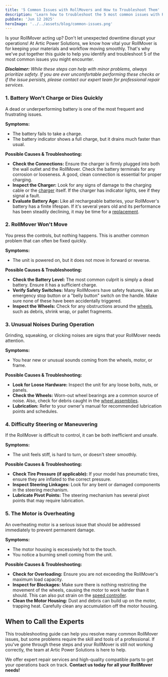 ```yaml
---
title: '5 Common Issues with RollMovers and How to Troubleshoot Them'
description: 'Learn how to troubleshoot the 5 most common issues with RollMovers. This guide from Artic Power Solutions helps you diagnose and solve problems quickly.'
pubDate: 'Jun 12 2025'
heroImage: '../../assets/blog/common-issues.png'
---
```


Is your RollMover acting up? Don't let unexpected downtime disrupt your operations! At Artic Power Solutions, we know how vital your RollMover is for keeping your materials and workflow moving smoothly. That's why we've put together this guide to help you identify and troubleshoot 5 of the most common issues you might encounter.

***Disclaimer:*** *While these steps can help with minor problems, always prioritize safety. If you are ever uncomfortable performing these checks or if the issue persists, please contact our expert team for professional repair services.*

### 1. Battery Won't Charge or Dies Quickly

A dead or underperforming battery is one of the most frequent and frustrating issues.

**Symptoms:**
- The battery fails to take a charge.
- The battery indicator shows a full charge, but it drains much faster than usual.

**Possible Causes & Troubleshooting:**

-   **Check the Connections:** Ensure the charger is firmly plugged into both the wall outlet and the RollMover. Check the battery terminals for any corrosion or looseness. A good, clean connection is essential for proper charging.
-   **Inspect the Charger:** Look for any signs of damage to the charging cable or the [charger](/parts/fast-charging-battery-charger-APS-CHG-01) itself. If the charger has indicator lights, see if they signal a fault.
-   **Evaluate Battery Age:** Like all rechargeable batteries, your RollMover's battery has a finite lifespan. If it's several years old and its performance has been steadily declining, it may be time for a [replacement](/parts/high-performance-lithium-battery-APS-BAT-01).

### 2. RollMover Won't Move

You press the controls, but nothing happens. This is another common problem that can often be fixed quickly.

**Symptoms:**
- The unit is powered on, but it does not move in forward or reverse.

**Possible Causes & Troubleshooting:**

-   **Check the Battery Level:** The most common culprit is simply a dead battery. Ensure it has a sufficient charge.
-   **Verify Safety Switches:** Many RollMovers have safety features, like an emergency stop button or a "belly button" switch on the handle. Make sure none of these have been accidentally triggered.
-   **Inspect the Wheels:** Check for any obstructions around the [wheels](/parts/durable-polyurethane-drive-wheel-APS-WHL-01), such as debris, shrink wrap, or pallet fragments.

### 3. Unusual Noises During Operation

Grinding, squeaking, or clicking noises are signs that your RollMover needs attention.

**Symptoms:**
- You hear new or unusual sounds coming from the wheels, motor, or frame.

**Possible Causes & Troubleshooting:**

-   **Look for Loose Hardware:** Inspect the unit for any loose bolts, nuts, or panels.
-   **Check the Wheels:** Worn-out wheel bearings are a common source of noise. Also, check for debris caught in the [wheel assemblies](/parts/durable-polyurethane-drive-wheel-APS-WHL-01).
-   **Lubrication:** Refer to your owner's manual for recommended lubrication points and schedules.

### 4. Difficulty Steering or Maneuvering

If the RollMover is difficult to control, it can be both inefficient and unsafe.

**Symptoms:**
- The unit feels stiff, is hard to turn, or doesn't steer smoothly.

**Possible Causes & Troubleshooting:**

-   **Check Tire Pressure (if applicable):** If your model has pneumatic tires, ensure they are inflated to the correct pressure.
-   **Inspect Steering Linkages:** Look for any bent or damaged components in the steering mechanism.
-   **Lubricate Pivot Points:** The steering mechanism has several pivot points that may require lubrication.

### 5. The Motor is Overheating

An overheating motor is a serious issue that should be addressed immediately to prevent permanent damage.

**Symptoms:**
- The motor housing is excessively hot to the touch.
- You notice a burning smell coming from the unit.

**Possible Causes & Troubleshooting:**

-   **Check for Overloading:** Ensure you are not exceeding the RollMover's maximum load capacity.
-   **Inspect for Blockages:** Make sure there is nothing restricting the movement of the wheels, causing the motor to work harder than it should. This can also put strain on the [speed controller](/parts/programmable-speed-controller-APS-CTL-01).
-   **Clean the Motor Housing:** Dust and debris can build up on the motor, trapping heat. Carefully clean any accumulation off the motor housing.

## When to Call the Experts

This troubleshooting guide can help you resolve many common RollMover issues, but some problems require the skill and tools of a professional. If you've gone through these steps and your RollMover is still not working correctly, the team at Artic Power Solutions is here to help.

We offer expert repair services and high-quality compatible parts to get your operations back on track. **Contact us today for all your RollMover needs!**